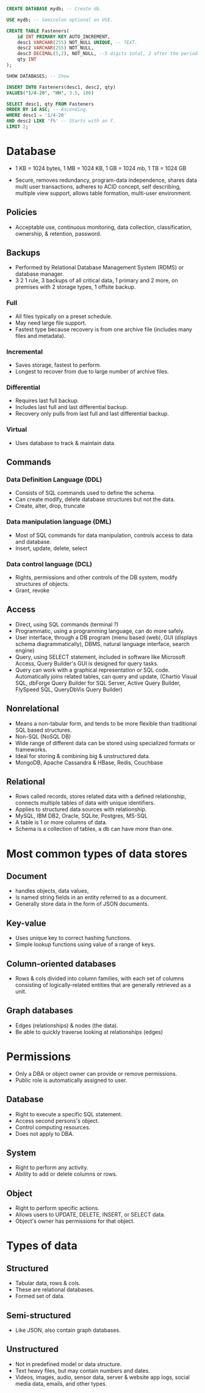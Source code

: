 ``` sql
CREATE DATABASE mydb; -- Create db.

USE mydb; -- Semicolon optional on USE.

CREATE TABLE Fasteners(
    id INT PRIMARY KEY AUTO_INCREMENT,
    desc1 VARCHAR(255) NOT_NULL UNIQUE, -- TEXT.
    desc2 VARCHAR(255) NOT_NULL,
    desc3 DECIMAL(5,2), NOT_NULL, --5 digits total, 2 after the period.
    qty INT
);

SHOW DATABASES; -- Show

INSERT INTO Fasteners(desc1, desc2, qty)
VALUES("1/4-20", "HH", 3.5, 100)

SELECT desc1, qty FROM Fasteners
ORDER BY id ASC; -- Ascending.
WHERE desc1 = '1/4-20'
AND desc2 LIKE 'f%' -- Starts with an f.
LIMIT 2;

```

# Database

- 1 KB = 1024 bytes, 1 MB = 1024 KB, 1 GB = 1024 mb, 1 TB = 1024 GB

- Secure, removes redundancy, program-data independence, shares data multi user transactions, adheres to ACID concept, self describing, multiple view support, allows table formation, multi-user environment.

## Policies
- Acceptable use, continuous monitoring, data collection, classification, ownership, & retention, password.

## Backups
- Performed by Relational Database Management System (RDMS) or database manager.
- 3 2 1 rule, 3 backups of all critical data, 1 primary and 2 more, on premises with 2 storage types, 1 offsite backup.

### Full
- All files typically on a preset schedule.
- May need large file support.
- Fastest type because recovery is from one archive file (includes many files and metadata).

### Incremental
- Saves storage, fastest to perform.
- Longest to recover from due to large number of archive files.

### Differential
- Requires last full backup.
- Includes last full and last differential backup.
- Recovery only pulls from last full and last differential backup.

### Virtual
- Uses database to track & maintain data.

## Commands
### Data Definition Language (DDL)
- Consists of SQL commands used to define the schema. 
- Can create modify, delete database structures but not the data.
- Create, alter, drop, truncate

### Data manipulation language (DML)
- Most of SQL commands for data manipulation, controls access to data and database.
- Insert, update, delete, select

### Data control language (DCL)
- Rights, permissions and other controls of the DB system, modify structures of objects.
- Grant, revoke

## Access
- Direct, using SQL commands (terminal ?)
- Programmatic, using a programming language, can do more safely.
- User interface, through a DB program (menu based (web), GUI (displays schema diagrammatically), DBMS, natural language interface, search engine)
- Query, using SELECT statement, included in software like Microsoft Access, Query Builder's GUI is designed for query tasks.
- Query can work with a graphical representation or SQL code. Automatically joins related tables, can query and update, (Chartio Visual SQL, dbForge Query Builder for SQL Server, Active Query Builder, FlySpeed SQL, QueryDbVis Query Builder) 

## Nonrelational
- Means a non-tabular form, and tends to be more flexible than traditional SQL based structures.
- Non-SQL (NoSQL DB)
- Wide range of different data can be stored using specialized formats or frameworks.
- Ideal for storing & combining big & unstructured data.
- MongoDB, Apache Cassandra & HBase, Redis, Couchbase

## Relational
- Rows called records, stores related data with a defined relationship, connects multiple tables of data with unique identifiers.
- Applies to structured data sources with relationship.
- MySQL, IBM DB2, Oracle, SQLite, Postgres, MS-SQL
- A table is 1 or more columns of data.
- Schema is a collection of tables, a db can have more than one.


# Most common types of data stores

## Document 
- handles objects, data values,
- Is named string fields in an entity referred to as a document.
- Generally store data in the form of JSON documents.

## Key-value
- Uses unique key to correct hashing functions.
- Simple lookup functions using value of a range of keys.

## Column-oriented databases
- Rows & cols divided into column families, with each set of columns consisting of logically-related entities that are generally retrieved as a unit.

## Graph databases
- Edges (relationships) & nodes (the data).
- Be able to quickly traverse looking at relationships (edges)


# Permissions

- Only a DBA or object owner can provide or remove permissions.
- Public role is automatically assigned to user.

## Database
- Right to execute a specific SQL statement.
- Access second persons's object.
- Control computing resources.
- Does not apply to DBA.

## System
- Right to perform any activity.
- Ability to add or delete columns or rows.

## Object
- Right to perform specific actions.
- Allows users to UPDATE, DELETE, INSERT, or SELECT data.
- Object's owner has permissions for that object.


# Types of data

## Structured
- Tabular data, rows & cols.
- These are relational databases.
- Formed set of data.

## Semi-structured
- Like JSON, also contain graph databases.

## Unstructured
- Not in predefined model or data structure.
- Text heavy files, but may contain numbers and dates.
- Videos, images, audio, sensor data, server & website app logs, social media data, emails, and other types.